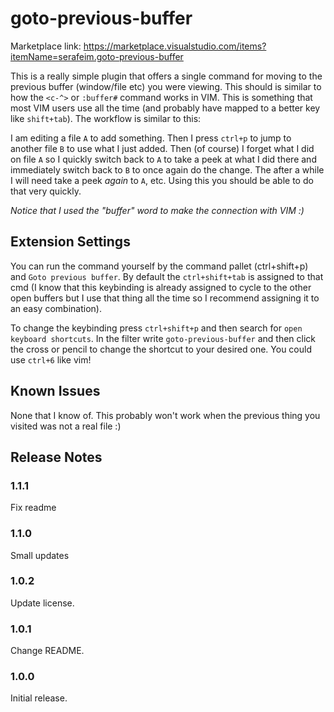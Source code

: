# goto-previous-buffer

Marketplace link: https://marketplace.visualstudio.com/items?itemName=serafeim.goto-previous-buffer

This is a really simple plugin that offers a single command for moving to the previous buffer (window/file etc) you were viewing.
This should is similar to how the `<c-^>` or `:buffer#` command works in VIM. This is something that most VIM users use all the time
(and probably have mapped to a better key like `shift+tab`). The workflow is similar to this:

I am editing a file `A` to add something. Then I press `ctrl+p` to jump to another file `B` to use what I just added. Then (of course) I
forget what I did on file `A` so I quickly switch back to `A` to take a peek at what I did there and immediately switch back
to `B` to once again do the change. The after a while I will need take a peek *again* to `A`, etc. Using this you should be able to do
that very quickly.

*Notice that I used the "buffer" word to make the connection with VIM :)*

## Extension Settings

You can run the command yourself by the command pallet (ctrl+shift+p) and `Goto previous buffer`. By default the `ctrl+shift+tab` is assigned to that cmd
(I know that this keybinding is already assigned to  cycle to the other open buffers but I use that thing all the time so I recommend assigning it to an easy combination).

To change the keybinding press `ctrl+shift+p` and then search for `open keyboard shortcuts`. In the filter write `goto-previous-buffer` and then click the cross or pencil to change the shortcut to your desired one.
You could use `ctrl+6` like vim! 

## Known Issues

None that I know of. This probably won't work when the previous thing you visited was not a real file :)

## Release Notes


### 1.1.1

Fix readme

### 1.1.0

Small updates

### 1.0.2

Update license.

### 1.0.1

Change README.

### 1.0.0

Initial release.
